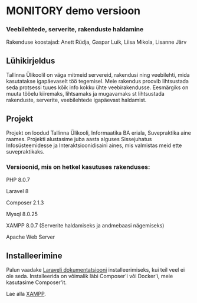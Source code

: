# MONITORY demo versioon
### Veebilehtede, serverite, rakenduste haldamine

Rakenduse koostajad: Anett Rüdja, Gaspar Luik, Liisa Mikola, Lisanne Järv 

## Lühikirjeldus
Tallinna Ülikoolil on väga mitmeid servereid, rakendusi ning veebilehti, mida kasutatakse igapäevaselt töö tegemisel. Meie rakendus proovib lihtsustada seda protsessi tuues kõik info kokku ühte veebirakendusse. Eesmärgiks on muuta tööelu kiiremaks, lihtsamaks ja mugavamaks st lihtsustada rakenduste, serverite, veebilehtede igapäevast haldamist.

## Projekt
Projekt on loodud Tallinna Ülikooli, Informaatika BA eriala, Suvepraktika aine raames. Projekti alustasime juba aasta alguses Sissejuhatus Infosüsteemidesse ja Interaktsioonidisaini aines, mis valmistas meid ette suvepraktikaks.


### Versioonid, mis on hetkel kasutuses rakenduses:

PHP 8.0.7

Laravel 8

Composer 2.1.3

Mysql  8.0.25

XAMPP 8.0.7 (Serverite haldamiseks ja andmebaasi nägemiseks)

Apache Web Server


## Installeerimine
Palun vaadake [Laraveli dokumentatsiooni](https://laravel.com/docs/8.x) installeerimiseks, kui teil veel ei ole seda. Installeerida on võimalik läbi Composer'i või Docker'i, meie kasutasime Composer'it.

Lae alla [XAMPP](https://www.apachefriends.org/download.html).

